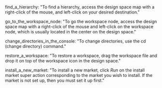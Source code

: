 find_a_hierarchy: "To find a hierarchy, access the design space map with a right-click of the mouse, and left-click on your desired destination."

go_to_the_workspace_node: "To go the workspace node, access the design space map with a right-click of the mouse and left-click on the workspace node, which is usually located in the center on the design space."

change_directories_in_the_console: "To change directories, use the cd (change directory) command."

restore_a_workspace: "To restore a workspace, drag the workspace file and drop it on top of the workspace icon in the design space."

install_a_new_market: "To install a new market, click *Run* on the install market super action corresponding to the market you wish to install. If the market is not set up, then you must set it up first."